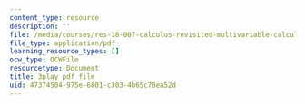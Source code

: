 ```yaml
---
content_type: resource
description: ''
file: /media/courses/res-18-007-calculus-revisited-multivariable-calculus-fall-2011/47374504975e6801c3034b65c78ea52d_JSs_dqq2uWo.pdf
file_type: application/pdf
learning_resource_types: []
ocw_type: OCWFile
resourcetype: Document
title: 3play pdf file
uid: 47374504-975e-6801-c303-4b65c78ea52d
---
```

